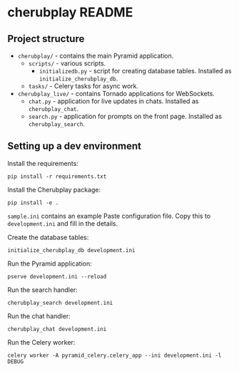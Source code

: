 cherubplay README
==================

Project structure
-----------------

* `cherubplay/` - contains the main Pyramid application.
  * `scripts/` - various scripts.
    * `initializedb.py` - script for creating database tables. Installed as `initialize_cherubplay_db`.
  * `tasks/` - Celery tasks for async work.
* `cherubplay_live/` - contains Tornado applications for WebSockets.
  * `chat.py` - application for live updates in chats. Installed as `cherubplay_chat`.
  * `search.py` - application for prompts on the front page. Installed as `cherubplay_search`.

Setting up a dev environment
----------------------------

Install the requirements:

    pip install -r requirements.txt

Install the Cherubplay package:

    pip install -e .

`sample.ini` contains an example Paste configuration file. Copy this to `development.ini` and fill in the details.

Create the database tables:

    initialize_cherubplay_db development.ini

Run the Pyramid application:

    pserve development.ini --reload

Run the search handler:

    cherubplay_search development.ini

Run the chat handler:

    cherubplay_chat development.ini

Run the Celery worker:

    celery worker -A pyramid_celery.celery_app --ini development.ini -l DEBUG
